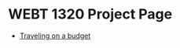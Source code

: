 # WEBT 1320 Project Page

<ul>
    <li><a href="intro_to_html/images/index.html" target="_blank"> Traveling on a budget</a></li>
</ul>